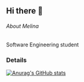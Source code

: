 ## Hi there 👋

###### About Melina
Software Engineering student

### Details

[![Anurag's GitHub stats](httpsgithub-readme-stats.vercel.appapiusername=melrvg&show_icons=true&theme=dark)](httpsgithub.comanuraghazragithub-readme-stats)
